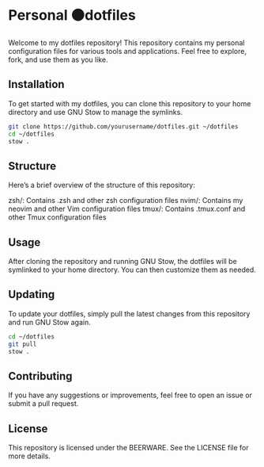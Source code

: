 # Personal ⚫dotfiles
Welcome to my dotfiles repository! This repository contains my personal configuration files for various tools and applications. Feel free to explore, fork, and use them as you like.

## Installation
To get started with my dotfiles, you can clone this repository to your home directory and use GNU Stow to manage the symlinks.

```bash 
git clone https://github.com/yourusername/dotfiles.git ~/dotfiles
cd ~/dotfiles
stow .
```

## Structure
Here’s a brief overview of the structure of this repository:

zsh/: Contains .zsh and other zsh configuration files
nvim/: Contains my neovim and other Vim configuration files
tmux/: Contains .tmux.conf and other Tmux configuration files

## Usage
After cloning the repository and running GNU Stow, the dotfiles will be symlinked to your home directory. You can then customize them as needed.

## Updating
To update your dotfiles, simply pull the latest changes from this repository and run GNU Stow again.

```bash 
cd ~/dotfiles
git pull
stow .
```

## Contributing
If you have any suggestions or improvements, feel free to open an issue or submit a pull request.

## License
This repository is licensed under the BEERWARE. See the LICENSE file for more details.
